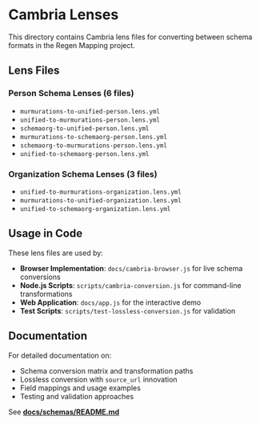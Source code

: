 # Cambria Lenses

This directory contains Cambria lens files for converting between schema formats in the Regen Mapping project.

## Lens Files

### Person Schema Lenses (6 files)
- `murmurations-to-unified-person.lens.yml`
- `unified-to-murmurations-person.lens.yml`
- `schemaorg-to-unified-person.lens.yml`
- `murmurations-to-schemaorg-person.lens.yml`
- `schemaorg-to-murmurations-person.lens.yml`
- `unified-to-schemaorg-person.lens.yml`

### Organization Schema Lenses (3 files)
- `unified-to-murmurations-organization.lens.yml`
- `murmurations-to-unified-organization.lens.yml`
- `unified-to-schemaorg-organization.lens.yml`

## Usage in Code

These lens files are used by:
- **Browser Implementation**: `docs/cambria-browser.js` for live schema conversions
- **Node.js Scripts**: `scripts/cambria-conversion.js` for command-line transformations
- **Web Application**: `docs/app.js` for the interactive demo
- **Test Scripts**: `scripts/test-lossless-conversion.js` for validation

## Documentation

For detailed documentation on:
- Schema conversion matrix and transformation paths
- Lossless conversion with `source_url` innovation
- Field mappings and usage examples
- Testing and validation approaches

See **[docs/schemas/README.md](../docs/schemas/README.md)**